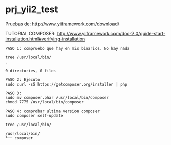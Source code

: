# prj_yii2_test
Pruebas de: http://www.yiiframework.com/download/


TUTORIAL COMPOSER:
    http://www.yiiframework.com/doc-2.0/guide-start-installation.html#verifying-installation

    PASO 1: compruebo que hay en mis binarios. No hay nada
    
    tree /usr/local/bin/
    .
    
    0 directories, 0 files
    
    PASO 2: Ejecuto 
    sudo curl -sS https://getcomposer.org/installer | php
    
    PASO 3: 
    sudo mv composer.phar /usr/local/bin/composer
    chmod 7775 /usr/local/bin/composer 

    PASO 4: comprobar ultima version composer
    sudo composer self-update

    tree /usr/local/bin/
    
    /usr/local/bin/
    └── composer
    
    